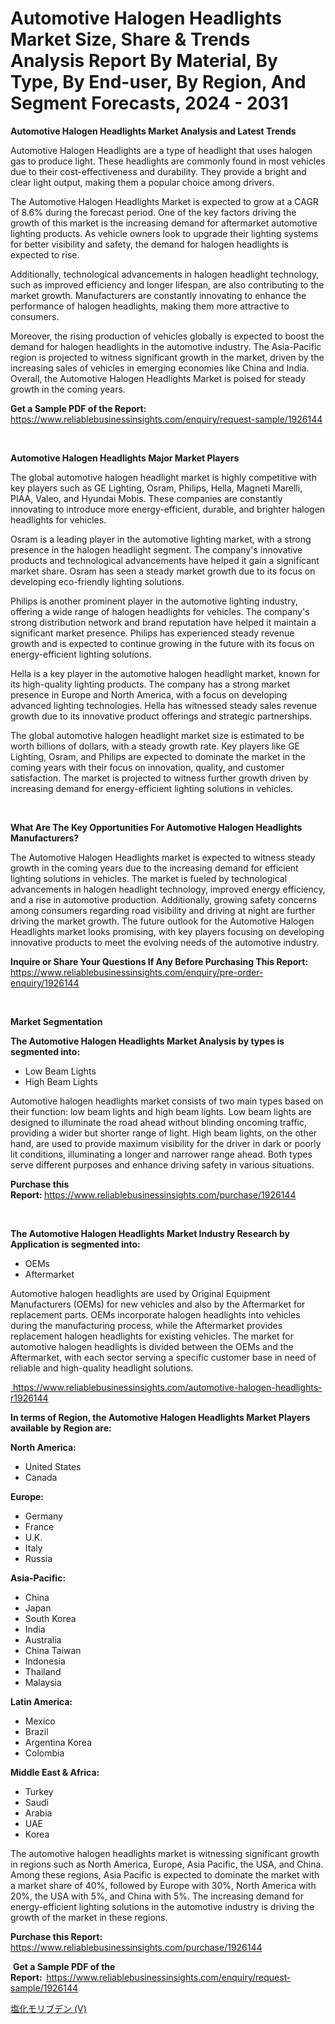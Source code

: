 <p><h1>Automotive Halogen Headlights Market Size, Share & Trends Analysis Report By Material, By Type, By End-user, By Region, And Segment Forecasts, 2024 - 2031</h1></p><p><strong>Automotive Halogen Headlights Market Analysis and Latest Trends</strong></p>
<p><p>Automotive Halogen Headlights are a type of headlight that uses halogen gas to produce light. These headlights are commonly found in most vehicles due to their cost-effectiveness and durability. They provide a bright and clear light output, making them a popular choice among drivers.</p><p>The Automotive Halogen Headlights Market is expected to grow at a CAGR of 8.6% during the forecast period. One of the key factors driving the growth of this market is the increasing demand for aftermarket automotive lighting products. As vehicle owners look to upgrade their lighting systems for better visibility and safety, the demand for halogen headlights is expected to rise.</p><p>Additionally, technological advancements in halogen headlight technology, such as improved efficiency and longer lifespan, are also contributing to the market growth. Manufacturers are constantly innovating to enhance the performance of halogen headlights, making them more attractive to consumers.</p><p>Moreover, the rising production of vehicles globally is expected to boost the demand for halogen headlights in the automotive industry. The Asia-Pacific region is projected to witness significant growth in the market, driven by the increasing sales of vehicles in emerging economies like China and India. Overall, the Automotive Halogen Headlights Market is poised for steady growth in the coming years.</p></p>
<p><strong>Get a Sample PDF of the Report:&nbsp;</strong> <a href="https://www.reliablebusinessinsights.com/enquiry/request-sample/1926144">https://www.reliablebusinessinsights.com/enquiry/request-sample/1926144</a></p>
<p>&nbsp;</p>
<p><strong>Automotive Halogen Headlights Major Market Players</strong></p>
<p><p>The global automotive halogen headlight market is highly competitive with key players such as GE Lighting, Osram, Philips, Hella, Magneti Marelli, PIAA, Valeo, and Hyundai Mobis. These companies are constantly innovating to introduce more energy-efficient, durable, and brighter halogen headlights for vehicles.</p><p>Osram is a leading player in the automotive lighting market, with a strong presence in the halogen headlight segment. The company's innovative products and technological advancements have helped it gain a significant market share. Osram has seen a steady market growth due to its focus on developing eco-friendly lighting solutions.</p><p>Philips is another prominent player in the automotive lighting industry, offering a wide range of halogen headlights for vehicles. The company's strong distribution network and brand reputation have helped it maintain a significant market presence. Philips has experienced steady revenue growth and is expected to continue growing in the future with its focus on energy-efficient lighting solutions.</p><p>Hella is a key player in the automotive halogen headlight market, known for its high-quality lighting products. The company has a strong market presence in Europe and North America, with a focus on developing advanced lighting technologies. Hella has witnessed steady sales revenue growth due to its innovative product offerings and strategic partnerships.</p><p>The global automotive halogen headlight market size is estimated to be worth billions of dollars, with a steady growth rate. Key players like GE Lighting, Osram, and Philips are expected to dominate the market in the coming years with their focus on innovation, quality, and customer satisfaction. The market is projected to witness further growth driven by increasing demand for energy-efficient lighting solutions in vehicles.</p></p>
<p>&nbsp;</p>
<p><strong>What Are The Key Opportunities For Automotive Halogen Headlights Manufacturers?</strong></p>
<p><p>The Automotive Halogen Headlights market is expected to witness steady growth in the coming years due to the increasing demand for efficient lighting solutions in vehicles. The market is fueled by technological advancements in halogen headlight technology, improved energy efficiency, and a rise in automotive production. Additionally, growing safety concerns among consumers regarding road visibility and driving at night are further driving the market growth. The future outlook for the Automotive Halogen Headlights market looks promising, with key players focusing on developing innovative products to meet the evolving needs of the automotive industry.</p></p>
<p><strong>Inquire or Share Your Questions If Any Before Purchasing This Report:</strong> <a href="https://www.reliablebusinessinsights.com/enquiry/pre-order-enquiry/1926144">https://www.reliablebusinessinsights.com/enquiry/pre-order-enquiry/1926144</a></p>
<p>&nbsp;</p>
<p><strong>Market Segmentation</strong></p>
<p><strong>The Automotive Halogen Headlights Market Analysis by types is segmented into:</strong></p>
<p><ul><li>Low Beam Lights</li><li>High Beam Lights</li></ul></p>
<p><p>Automotive halogen headlights market consists of two main types based on their function: low beam lights and high beam lights. Low beam lights are designed to illuminate the road ahead without blinding oncoming traffic, providing a wider but shorter range of light. High beam lights, on the other hand, are used to provide maximum visibility for the driver in dark or poorly lit conditions, illuminating a longer and narrower range ahead. Both types serve different purposes and enhance driving safety in various situations.</p></p>
<p><strong>Purchase this Report:&nbsp;</strong><a href="https://www.reliablebusinessinsights.com/purchase/1926144">https://www.reliablebusinessinsights.com/purchase/1926144</a></p>
<p>&nbsp;</p>
<p><strong>The Automotive Halogen Headlights Market Industry Research by Application is segmented into:</strong></p>
<p><ul><li>OEMs</li><li>Aftermarket</li></ul></p>
<p><p>Automotive halogen headlights are used by Original Equipment Manufacturers (OEMs) for new vehicles and also by the Aftermarket for replacement parts. OEMs incorporate halogen headlights into vehicles during the manufacturing process, while the Aftermarket provides replacement halogen headlights for existing vehicles. The market for automotive halogen headlights is divided between the OEMs and the Aftermarket, with each sector serving a specific customer base in need of reliable and high-quality headlight solutions.</p></p>
<p><a href="https://www.reliablebusinessinsights.com/automotive-halogen-headlights-r1926144">&nbsp;https://www.reliablebusinessinsights.com/automotive-halogen-headlights-r1926144</a></p>
<p><strong>In terms of Region, the Automotive Halogen Headlights Market Players available by Region are:</strong></p>
<p>
    <p> <strong> North America: </strong>
        <ul>
            <li>United States</li>
            <li>Canada</li>
        </ul>
        </p> 
    <p> <strong> Europe: </strong>
        <ul>
            <li>Germany</li>
            <li>France</li>
            <li>U.K.</li>
            <li>Italy</li>
            <li>Russia</li>
        </ul>
        </p> 
    <p> <strong> Asia-Pacific: </strong>
        <ul>
            <li>China</li>
            <li>Japan</li>
            <li>South Korea</li>
            <li>India</li>
            <li>Australia</li>
            <li>China Taiwan</li>
            <li>Indonesia</li>
            <li>Thailand</li>
            <li>Malaysia</li>
        </ul>
        </p> 
    <p> <strong> Latin America: </strong>
        <ul>
            <li>Mexico</li>
            <li>Brazil</li>
            <li>Argentina Korea</li>
            <li>Colombia</li>
        </ul>
        </p> 
    <p> <strong> Middle East & Africa: </strong>
        <ul>
            <li>Turkey</li>
            <li>Saudi</li>
            <li>Arabia</li>
            <li>UAE</li>
            <li>Korea</li>
        </ul>
    </p>
    </p>
<p><p>The automotive halogen headlights market is witnessing significant growth in regions such as North America, Europe, Asia Pacific, the USA, and China. Among these regions, Asia Pacific is expected to dominate the market with a market share of 40%, followed by Europe with 30%, North America with 20%, the USA with 5%, and China with 5%. The increasing demand for energy-efficient lighting solutions in the automotive industry is driving the growth of the market in these regions.</p></p>
<p><strong>Purchase this Report: </strong><a href="https://www.reliablebusinessinsights.com/purchase/1926144">https://www.reliablebusinessinsights.com/purchase/1926144</a></p>
<p>&nbsp;<strong>Get a Sample PDF of the Report:&nbsp;&nbsp;</strong><a href="https://www.reliablebusinessinsights.com/enquiry/request-sample/1926144">https://www.reliablebusinessinsights.com/enquiry/request-sample/1926144</a></p>
<p><strong></strong></p>
<p><p><a href="https://github.com/oqxogxyvqe90775/Market-Research-Report-List-2/blob/main/9573538121853.md">塩化モリブデン (V)</a></p></p>